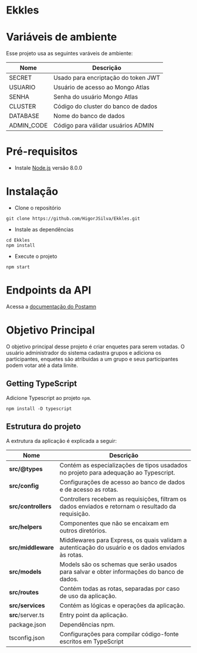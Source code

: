 # Ekkles

# Variáveis de ambiente
Esse projeto usa as seguintes varáveis de ambiente:

| Nome                          | Descrição                           |
| ----------------------------- | ------------------------------------|
|SECRET                         | Usado para encriptação do token JWT |
|USUARIO                        | Usuário de acesso ao Mongo Atlas    |
|SENHA                          | Senha do usuário Mongo Atlas        |
|CLUSTER                        | Código do cluster do banco de dados |
|DATABASE                       | Nome do banco de dados              |
|ADMIN_CODE                     | Código para válidar usuários ADMIN  |



# Pré-requisitos
- Instale [Node.js](https://nodejs.org/en/) versão 8.0.0


# Instalação
- Clone o repositório
```
git clone https://github.com/HigorJSilva/Ekkles.git
```
- Instale as dependências
```
cd Ekkles
npm install
```
- Execute o projeto
```
npm start
```

# Endpoints da API 

  Acessa a [documentação do Postamn](https://documenter.getpostman.com/view/15345001/UVsQu5BL) 



# Objetivo Principal 
O objetivo principal desse projeto é criar enquetes para serem votadas. O usuário administrador do sistema cadastra grupos e adiciona os
participantes, enquetes são atribuidas a um grupo e seus participantes podem votar até a data limite.


## Getting TypeScript
Adicione Typescript ao projeto `npm`.
```
npm install -D typescript
```

## Estrutura do projeto
A extrutura da aplicação é explicada a seguir:

| Nome                     | Descrição |
| ------------------------ | --------------------------------------------------------------------------------------------------- |
| **src/@types**           | Contém as especializações de tipos usadados no projeto para adequação ao Typescript.                |
| **src/config**           | Configurações de acesso ao banco de dados e de acesso as rotas.                                     |
| **src/controllers**      | Controllers recebem as requisições, filtram os dados enviados e retornam o resultado da requisição. | 
| **src/helpers**          | Componentes que não se encaixam em outros diretórios.                                               | 
| **src/middleware**       | Middlewares para Express, os quais validam a autenticação do usuário e os dados enviados às rotas.  |
| **src/models**           | Models são os schemas que serão usados para salvar e obter informações do banco de dados.           |
| **src/routes**           | Contém todas as rotas, separadas por caso de uso da aplicação.                                      |
| **src/services**         | Contém as lógicas e operações da aplicação.                                                         |
| **src**/server.ts        | Entry point da aplicação.                                                                           |
| package.json             | Dependências npm.                                                                                   | 
| tsconfig.json            | Configurações para compilar código-fonte escritos em TypeScript    

